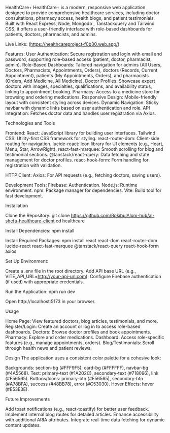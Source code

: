 HealthCare+
HealthCare+ is a modern, responsive web application designed to provide comprehensive healthcare services, including doctor consultations, pharmacy access, health blogs, and patient testimonials. Built with React Express, Node, Mongodb , Tanstackquery and Tailwind CSS, it offers a user-friendly interface with role-based dashboards for patients, doctors, pharmacists, and admins.

Live Links: (https://healthcareproject-f0b30.web.app/)

Features:
User Authentication: Secure registration and login with email and password, supporting role-based access (patient, doctor, pharmacist, admin).
Role-Based Dashboards: Tailored navigation for admins (All Users, Doctors, Pharmacists, Appointments, Orders), doctors (Records, Current Appointment), patients (My Appointments, Orders), and pharmacists (Orders, Add Medicine, All Medicine).
Doctor Profiles: Showcase expert doctors with images, specialties, qualifications, and availability status, linking to appointment booking.
Pharmacy: Access to a medicine store for browsing and ordering medications.
Responsive Design: Mobile-friendly layout with consistent styling across devices.
Dynamic Navigation: Sticky navbar with dynamic links based on user authentication and role.
API Integration: Fetches doctor data and handles user registration via Axios.

Technologies and Tools

Frontend:
React: JavaScript library for building user interfaces.
Tailwind CSS: Utility-first CSS framework for styling.
react-router-dom: Client-side routing for navigation.
lucide-react: Icon library for UI elements (e.g., Heart, Menu, Star, ArrowRight).
react-fast-marquee: Smooth scrolling for blog and testimonial sections.
@tanstack/react-query: Data fetching and state management for doctor profiles.
react-hook-form: Form handling for registration with validation.

HTTP Client:
Axios: For API requests (e.g., fetching doctors, saving users).

Development Tools:
Firebase: Authentication. 
Node.js: Runtime environment.
npm: Package manager for dependencies.
Vite: Build tool for fast development.

Installation

Clone the Repository:
git clone <https://github.com/RokibulAlom-hub/al-shefa-healthcare-client>
cd healthcare


Install Dependencies:
npm install


Install Required Packages:
npm install react react-dom react-router-dom lucide-react react-fast-marquee @tanstack/react-query react-hook-form axios


Set Up Environment:

Create a .env file in the root directory.
Add API base URL (e.g., VITE_API_URL=http://your-api-url.com).
Configure Firebase authentication (if used) with appropriate credentials.


Run the Application:
npm run dev

Open http://localhost:5173 in your browser.


Usage

Home Page: View featured doctors, blog articles, testimonials, and more.
Register/Login: Create an account or log in to access role-based dashboards.
Doctors: Browse doctor profiles and book appointments.
Pharmacy: Explore and order medications.
Dashboard: Access role-specific features (e.g., manage appointments, orders).
Blog/Testimonials: Scroll through health news and patient reviews.

Design
The application uses a consistent color palette for a cohesive look:

Backgrounds: section-bg (#FFF9F5), card-bg (#FFFFFF), navbar-bg (#4A5568).
Text: primary-text (#1A202C), secondary-text (#718096), link (#F56565).
Buttons/Icons: primary-btn (#F56565), secondary-btn (#A78BFA), success (#48BB78), error (#C53030).
Hover Effects: hover (#E53E3E).

Future Improvements

Add toast notifications (e.g., react-toastify) for better user feedback.
Implement internal blog routes for detailed articles.
Enhance accessibility with additional ARIA attributes.
Integrate real-time data fetching for dynamic content updates.
